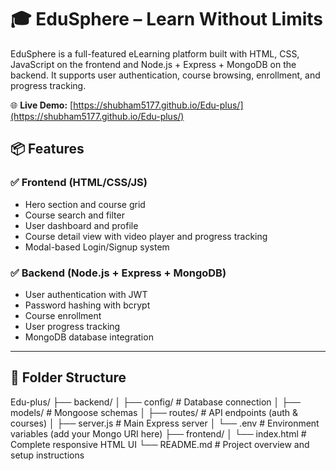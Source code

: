 # 🎓 EduSphere – Learn Without Limits

EduSphere is a full-featured eLearning platform built with HTML, CSS, JavaScript on the frontend and Node.js + Express + MongoDB on the backend. It supports user authentication, course browsing, enrollment, and progress tracking.


🌐 **Live Demo:** [https://shubham5177.github.io/Edu-plus/](https://shubham5177.github.io/Edu-plus/)


## 📦 Features

### ✅ Frontend (HTML/CSS/JS)
- Hero section and course grid
- Course search and filter
- User dashboard and profile
- Course detail view with video player and progress tracking
- Modal-based Login/Signup system

### ✅ Backend (Node.js + Express + MongoDB)
- User authentication with JWT
- Password hashing with bcrypt
- Course enrollment
- User progress tracking
- MongoDB database integration

---

## 📁 Folder Structure

Edu-plus/
├── backend/
│ ├── config/ # Database connection
│ ├── models/ # Mongoose schemas
│ ├── routes/ # API endpoints (auth & courses)
│ ├── server.js # Main Express server
│ └── .env # Environment variables (add your Mongo URI here)
├── frontend/
│ └── index.html # Complete responsive HTML UI
└── README.md # Project overview and setup instructions
